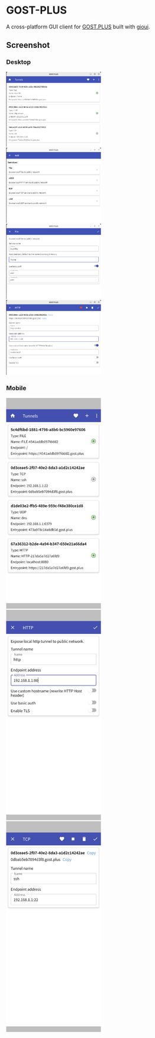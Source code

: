 # GOST-PLUS

A cross-platform GUI client for [GOST.PLUS](https://gost.plus) built with [gioui](https://gioui.org).

## Screenshot

### Desktop

<img src="img/list.png" width="256" />
<img src="img/menu.png" width="256" />
<img src="img/add.png" width="256" />
<img src="img/edit.png" width="256" />

### Mobile

<img src="img/list-android.png" width="256" />
<img src="img/add-android.png" width="256" />
<img src="img/edit-android.png" width="256" />